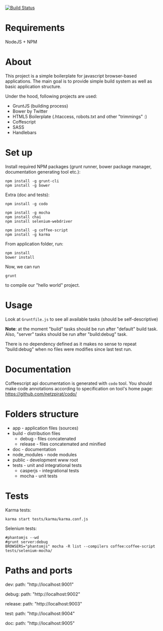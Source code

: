 [![Build Status](https://travis-ci.org/abahdanovich/grunt-app-boilerplate.png?branch=master)](https://travis-ci.org/abahdanovich/grunt-app-boilerplate)

Requirements
============

NodeJS + NPM


About
=====

This project is a simple boilerplate for javascript browser-based applications. The main goal is to provide simple build system as well as basic application structure.

Under the hood, following projects are used:

* GruntJS (building process)
* Bower by Twitter
* HTML5 Boilerplate (.htaccess, robots.txt and other "trimmings" :)
* Coffescript
* SASS
* Handlebars

Set up
======

Install required NPM packages (grunt runner, bower package manager, documentation generating tool etc.):

```
npm install -g grunt-cli
npm install -g bower
```

Extra (doc and tests):
```
npm install -g codo

npm install -g mocha
npm install chai
npm install selenium-webdriver

npm install -g coffee-script
npm install -g karma

```

From application folder, run:

```
npm install
bower install
```

Now, we can run 

```
grunt
```

to compile our "hello world" project.

Usage
=====

Look at `Gruntfile.js` to see all available tasks (should be self-descriptive)

__Note__: at the moment "build" tasks should be run after "default" build task. Also, "server" tasks should be run after "build:debug" task.

There is no dependency defined as it makes no sense to repeat "build:debug" when no files were modifies since last test run.

Documentation
=============

Coffeescript api documentation is generated with `codo` tool. You should make code annotations according to specification on tool's home page: https://github.com/netzpirat/codo/

Folders structure
=================

* app - application files (sources)
* build - distribution files
	* debug - files concatenated
	* release - files concatemated and minified
* doc - documentation
* node_modules - node modules
* public - development www root
* tests - unit and integrational tests
    * casperjs - integrational tests
    * mocha - unit tests

Tests
=====

Karma tests:
```
karma start tests/karma/karma.conf.js
```

Selenium tests:
```
#phantomjs --wd
#grunt server:debug
BROWSERS="phantomjs" mocha -R list --compilers coffee:coffee-script tests/selenium-mocha/
```

Paths and ports
===============

dev:
	path: "http://localhost:9001"

debug:
	path: "http://localhost:9002"

release:
	path: "http://localhost:9003"

test:
	path: "http://localhost:9004"

doc:
	path: "http://localhost:9005"
